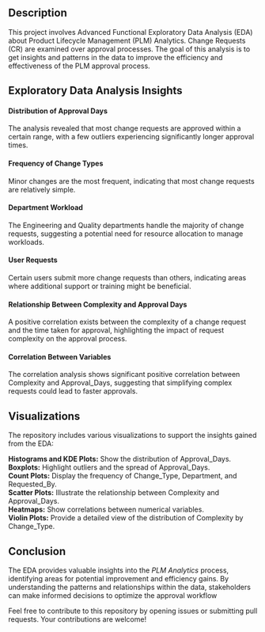 ## Description
This project involves Advanced Functional Exploratory Data Analysis (EDA) about Product Lifecycle Management (PLM) Analytics. Change Requests (CR) are examined over approval processes. The goal of this analysis is to get insights and patterns in the data to improve the efficiency and effectiveness of the PLM approval process.

## Exploratory Data Analysis Insights
#### Distribution of Approval Days
The analysis revealed that most change requests are approved within a certain range, with a few outliers experiencing significantly longer approval times.  
#### Frequency of Change Types
Minor changes are the most frequent, indicating that most change requests are relatively simple.  

#### Department Workload
The Engineering and Quality departments handle the majority of change requests, suggesting a potential need for resource allocation to manage workloads.  

#### User Requests
Certain users submit more change requests than others, indicating areas where additional support or training might be beneficial.  

#### Relationship Between Complexity and Approval Days
A positive correlation exists between the complexity of a change request and the time taken for approval, highlighting the impact of request complexity on the approval process.  

#### Correlation Between Variables
The correlation analysis shows significant positive correlation between Complexity and Approval_Days, suggesting that simplifying complex requests could lead to faster approvals.

## Visualizations
The repository includes various visualizations to support the insights gained from the EDA:

**Histograms and KDE Plots:** Show the distribution of Approval_Days.  
**Boxplots:** Highlight outliers and the spread of Approval_Days.  
**Count Plots:** Display the frequency of Change_Type, Department, and Requested_By.  
**Scatter Plots:** Illustrate the relationship between Complexity and Approval_Days.  
**Heatmaps:** Show correlations between numerical variables.  
**Violin Plots:** Provide a detailed view of the distribution of Complexity by Change_Type.  

## Conclusion
The EDA provides valuable insights into the *PLM Analytics* process, identifying areas for potential improvement and efficiency gains. By understanding the patterns and relationships within the data, stakeholders can make informed decisions to optimize the approval workflow

Feel free to contribute to this repository by opening issues or submitting pull requests. Your contributions are welcome!
